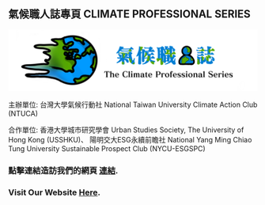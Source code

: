 
## 氣候職人誌專頁 CLIMATE PROFESSIONAL SERIES

![cps_logo_image](img/cps_name_logo.png)

主辦單位: 台灣大學氣候行動社 National Taiwan University Climate Action Club (NTUCA)

合作單位: 
香港大學城市研究學會 Urban Studies Society, The University of Hong Kong (USSHKU)、
陽明交大ESG永續前瞻社 National Yang Ming Chiao Tung University Sustainable Prospect Club (NYCU-ESGSPC)


### 點擊連結造訪我們的網頁 [連結](https://vvvictorzhou.github.io/CPS/script/gate_index.html).
### Visit Our Website [Here](https://vvvictorzhou.github.io/CPS/script/gate_index.html).
